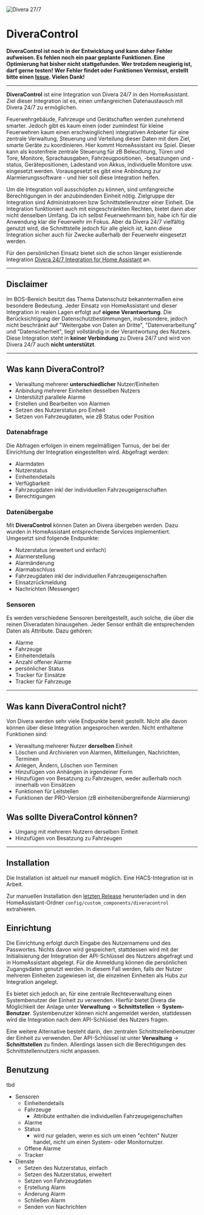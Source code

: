 ![Divera 27/7](https://www.divera247.com/downloads/grafik/divera247_logo_800.png)
# DiveraControl

**DiveraControl ist noch in der Entwicklung und kann daher Fehler aufweisen. Es fehlen noch ein paar geplante Funktionen. Eine Optimierung hat bisher nicht stattgefunden. Wer trotzdem neugierig ist, darf gerne testen!**
**Wer Fehler findet oder Funktionen Vermisst, erstellt bitte einen [Issue](https://github.com/moehrem/DiveraControl/issues). Vielen Dank!**

---

**DiveraControl** ist eine Integration von Divera 24/7 in den HomeAssistant. Ziel dieser Integration ist es, einen umfangreichen Datenaustausch mit Divera 24/7 zu ermöglichen.

Feuerwehrgebäude, Fahrzeuge und Gerätschaften werden zunehmend smarter. Jedoch gibt es kaum einen (oder zumindest für kleine Feuerwehren kaum einen erschwinglichen) integrativen Anbieter für eine zentrale Verwaltung, Steuerung und Verteilung dieser Daten mit dem Ziel, smarte Geräte zu koordinieren. Hier kommt HomeAssistant ins Spiel. Dieser kann als kostenfreie zentrale Steuerung für zB Beleuchtung, Türen und Tore, Monitore, Sprachausgaben, Fahrzeugpositionen, -besatzungen und -status, Gerätepositionen, Ladestand von Akkus, individuelle Monitore usw. eingesetzt werden. Vorausgesetzt es gibt eine Anbindung zur Alarmierungssoftware - und hier soll diese Integration helfen.

Um die Integration voll ausschöpfen zu können, sind umfangreiche Berechtigungen in der anzubindenden Einheit nötig. Zielgruppe der Integration sind Administratoren bzw Schnittstellennutzer einer Einheit. Die Integration funktioniert auch mit eingeschränkten Rechten, bietet dann aber nicht denselben Umfang.
Da ich selbst Feuerwehrmann bin, habe ich für die Anwendung klar die Feuerwehr im Fokus. Aber da Divera 24/7 vielfältig genutzt wird, die Schnittstelle jedoch für alle gleich ist, kann diese Integration sicher auch für Zwecke außerhalb der Feuerwehr eingesetzt werden.

Für den persönlichen Einsatz bietet sich die schon länger existierende Integration [Divera 24/7 Integration for Home Assistant](https://github.com/fwmarcel/home-assistant-divera) an.

---

## Disclaimer

Im BOS-Bereich besitzt das Thema Datenschutz bekanntermaßen eine besondere Bedeutung. Jeder Einsatz von HomeAssistant und dieser Integration in realen Lagen erfolgt auf **eigene Verantwortung**. Die Berücksichtigung der Datenschutzbestimmungen, insbesondere, jedoch nicht beschränkt auf "Weitergabe von Daten an Dritte", "Datenverarbeitung" und "Datensicherheit", liegt vollständig in der Verantwortung des Nutzers.
Diese Integration steht in **keiner Verbindung** zu Divera 24/7 und wird von Divera 24/7 auch **nicht unterstützt**.

---

## Was kann DiveraControl?

- Verwaltung mehrerer **unterschiedlicher** Nutzer/Einheiten
- Anbindung mehrerer Einheiten desselben Nutzers
- Unterstützt parallele Alarme
- Erstellen und Bearbeiten von Alarmen
- Setzen des Nutzerstatus pro Einheit
- Setzen von Fahrzeugdaten, wie zB Status oder Position

### Datenabfrage
Die Abfragen erfolgen in einem regelmäßigen Turnus, der bei der Einrichtung der Integration eingestellten wird. Abgefragt werden:
- Alarmdaten
- Nutzerstatus
- Einheitendetails
- Verfügbarkeit
- Fahrzeugdaten inkl der individuellen Fahrzeugeigenschaften
- Berechtigungen

### Datenübergabe
Mit **DiveraControl** können Daten an Divera übergeben werden. Dazu wurden in HomeAssistant entsprechende Services implementiert. Umgesetzt sind folgende Endpunkte:
- Nutzerstatus (erweitert und einfach)
- Alarmerstellung
- Alarmänderung
- Alarmabschluss
- Fahrzeugdaten inkl der individuellen Fahrzeugeigenschaften
- Einsatzrückmeldung
- Nachrichten (Messenger)

### Sensoren
Es werden verschiedene Sensoren bereitgestellt, auch solche, die über die reinen Diveradaten hinausgehen. Jeder Sensor enthält die entsprechenden Daten als Attribute. Dazu gehören:
- Alarme
- Fahrzeuge
- Einheitendetails
- Anzahl offener Alarme
- persönlicher Status
- Tracker für Einsätze
- Tracker für Fahrzeuge

---

## Was kann DiveraControl nicht?
Von Divera werden sehr viele Endpunkte bereit gestellt. Nicht alle davon können über diese Integration angesprochen werden. Nicht enthaltene Funktionen sind:

- Verwaltung mehrerer Nutzer **derselben** Einheit
- Löschen und Archivieren von Alarmen, Mitteilungen, Nachrichten, Terminen
- Anlegen, Ändern, Löschen von Terminen
- Hinzufügen von Anhängen in irgendeiner Form
- Hinzufügen von Besatzung zu Fahrzeugen, weder außerhalb noch innerhalb von Einsätzen
- Funktionen für Leitstellen
- Funktionen der PRO-Version (zB einheitenübergreifende Alarmierung)

## Was sollte DiveraControl können?
- Umgang mit mehreren Nutzern derselben Einheit
- Hinzufügen von Besatzung zu Fahrzeugen

---

## Installation
Die Installation ist aktuell nur manuell möglich. Eine HACS-Integration ist in Arbeit.

Zur manuellen Installation den [letzten Release](https://github.com/moehrem/DiveraControl/releases/latest) herunterladen und in den HomeAssistant-Ordner `config/custom_components/diveracontrol` extrahieren.


## Einrichtung
Die Einrichtung erfolgt durch Eingabe des Nutzernamens und des Passwortes. Nichts davon wird gespeichert, stattdessen wird mit der Initialisierung der Integration der API-Schlüssel des Nutzers abgefragt und in HomeAssistant abgelegt.
Für die Anmeldung können die persönlichen Zugangsdaten genutzt werden. In diesem Fall werden, falls der Nutzer mehreren Einheiten zugewiesen ist, die einzelnen Einheiten als Hubs zur Integration angelegt.

Es bietet sich jedoch an, für eine zentrale Rechteverwaltung einen Systembenutzer der Einheit zu verwenden. Hierfür bietet Divera die Möglichkeit der Anlage unter **Verwaltung** -> **Schnittstellen** -> **System-Benutzer**. Systembenutzer können nicht angemeldet werden, stattdessen wird die Integration nach dem API-Schlüssel des Nutzers fragen.

Eine weitere Alternative besteht darin, den zentralen Schnittstellenbenutzer der Einheit zu verwenden. Der API-Schlüssel ist unter **Verwaltung** -> **Schnittstellen** zu finden. Allerdings lassen sich die Berechtigungen des Schnittstellennutzers nicht anpassen.


## Benutzung
tbd
- Sensoren
    - Einheitendetails
    - Fahrzeuge
        - Attribute enthalten die individuellen Fahrzeugeigenschaften
    - Alarme
    - Status
        - wird nur geladen, wenn es sich um einen "echten" Nutzer handel, nicht um einen System- oder Monitornutzer.
    - Offene Alarme
    - Tracker
- Dienste
    - Setzen des Nutzerstatus, einfach
    - Setzen des Nutzerstatus, erweitert
    - Setzen von Fahrzeugdaten
    - Erstellung Alarm
    - Änderung Alarm
    - Schließen Alarm
    - Senden von Nachrichten
